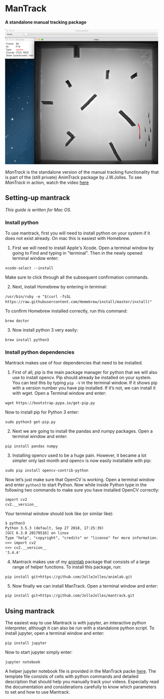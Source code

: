 # ManTrack
**A standalone manual tracking package**

![mantrack](mantrack-in-action-small.jpg)

*ManTrack* is the standalone version of the manual tracking functionality
that is part of the (still private) AnimTrack package by J.W.Jolles. To see *ManTrack* in action, watch the video [here](https://www.youtube.com/watch?v=W6H6J0QbukkO)


Setting-up mantrack
------------
<em>This guide is written for Mac OS.</em>

### Install python
To use mantrack, first you will need to install python on your system if it does not exist already. On mac this is easiest with Homebrew.

1) First we will need to install Apple's Xcode. Open a terminal window by going to Find and typing in "terminal". Then in the newly opened terminal window enter:

`xcode-select --install`

Make sure to click through all the subsequent confirmation commands.

2) Next, install Homebrew by entering in terminal:

`/usr/bin/ruby -e "$(curl -fsSL https://raw.githubusercontent.com/Homebrew/install/master/install)"`

To confirm Homebrew installed correctly, run this command:

`brew doctor`

3) Now install python 3 very easily:

`brew install python3`

### Install python dependencies
Mantrack makes use of four dependencies that need to be installed.

1) First of all, pip is the main package manager for python that we will also use to install opencv. Pip should already be installed on your system. You can test this by typing `pip -V` in the terminal window. If it shows pip with a version number you have pip installed. If it’s not, we can install it with wget. Open a Terminal window and enter:

`wget https://bootstrap.pypa.io/get-pip.py`

Now to install pip for Python 3 enter:

`sudo python3 get-pip.py`

2) Next we are going to install the pandas and numpy packages. Open a terminal window and enter:

`pip install pandas numpy`

3) Installing opencv used to be a huge pain. However, it became a lot simpler only last month and opencv is now easily installable with pip:

`sudo pip install opencv-contrib-python`

Now let’s just make sure that OpenCV is working. Open a terminal window and enter `python3` to start Python. Now while inside Python type in the following two commands to make sure you have installed OpenCV correctly:

```
import cv2
cv2.__version__
```

Your terminal window should look like (or similar like):

```
$ python3
Python 3.5.3 (default, Sep 27 2018, 17:25:39)
[GCC 6.3.0 20170516] on linux
Type "help", "copyright", "credits" or "license" for more information.
>>> import cv2
>>> cv2.__version__
'3.4.4'
```

4) Mantrack makes use of my [animlab](https://github.com/jollejolles/AnimLab) package that consists of a large range of helper functions. To install this package, run:

`pip install git+https://github.com/JolleJolles/animlab.git`

5) Now finally we can install ManTrack. Open a terminal window and enter:

```bash
pip install git+https://github.com/JolleJolles/mantrack.git
```

Using mantrack
------------
The easiest way to use Mantrack is with jupyter, an interactive python interpreter, although it can also be run with a standalone python script. To install jupyter, open a terminal window and enter:

`pip install jupyter`

Now to start jupyter simply enter:

`jupyter notebook`

A helper jupyter notebook file is provided in the ManTrack packe [here](https://github.com/JolleJolles/mantrack/run_mantrack.ipynb). The template file consists of cells with python commands and detailed description that should help you manually track your videos. Especially read the documentation and considerations carefully to know which parameters to set and how to use Mantrack.
